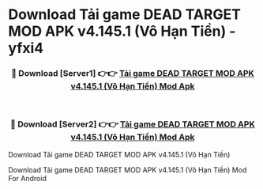 # Download Tải game DEAD TARGET MOD APK v4.145.1 (Vô Hạn Tiền) - yfxi4


<div align="center">
<h3>🔴 Download [Server1] 👉👉 <a href="https://apk-comot.site?title=Tải_game_DEAD_TARGET_MOD_APK_v4.145.1_(Vô_Hạn_Tiền)">Tải game DEAD TARGET MOD APK v4.145.1 (Vô Hạn Tiền) Mod Apk</a></h3><br>
<h3>🔴 Download [Server2] 👉👉 <a href="https://apk-comot.site?title=Tải_game_DEAD_TARGET_MOD_APK_v4.145.1_(Vô_Hạn_Tiền)">Tải game DEAD TARGET MOD APK v4.145.1 (Vô Hạn Tiền) Mod Apk</a></h3>
</div>



Download Tải game DEAD TARGET MOD APK v4.145.1 (Vô Hạn Tiền) 

Download Tải game DEAD TARGET MOD APK v4.145.1 (Vô Hạn Tiền) Mod For Android